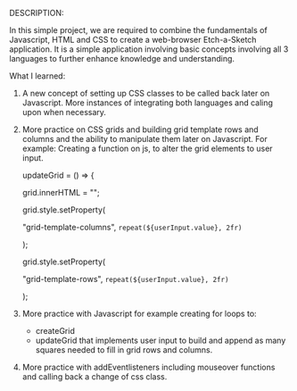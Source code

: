 DESCRIPTION:

In this simple project, we are required to combine the fundamentals of Javascript, HTML and CSS to create a web-browser Etch-a-Sketch application. It is a simple application involving basic concepts involving all 3 languages to further enhance knowledge and understanding.

What I learned:

1. A new concept of setting up CSS classes to be called back later on Javascript. More instances of integrating both languages and caling upon when necessary.

2. More practice on CSS grids and building grid template rows and columns and the ability to manipulate them later on Javascript. 
    For example: Creating a function on js, to alter the grid elements to user input.
    
    updateGrid = () => {
    
    grid.innerHTML = "";
    
    grid.style.setProperty(
    
    "grid-template-columns", `repeat(${userInput.value}, 2fr)`
    
    );
    
    grid.style.setProperty(
    
    "grid-template-rows", `repeat(${userInput.value}, 2fr)`
    
    );

3. More practice with Javascript for example creating for loops to:
    - createGrid
    - updateGrid that implements user input to build and append as many squares needed to fill in grid rows and columns.

4. More practice with addEventlisteners including mouseover functions and calling back a change of css class.
